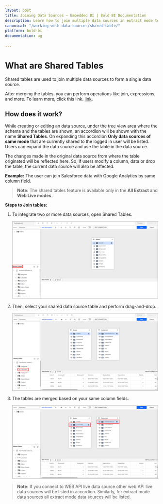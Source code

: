 ```yaml
---
layout: post
title: Joining Data Sources – Embedded BI | Bold BI Documentation
description: Learn how to join multiple data sources in extract mode to achieve showcasing different sources of data through one dashboard in Bold BI Embedded.
canonical: "/working-with-data-sources/shared-table/"
platform: bold-bi
documentation: ug

---
```


# What are Shared Tables

Shared tables are used to join multiple data sources to form a single data source.

After merging the tables, you can perform operations like join, expressions, and more. To learn more, click this link. [link](/working-with-data-sources/data-modeling/joining-table/#adding-a-join-condition).

## How does it work?

While creating or editing an data source, under the tree view area where the schema and the tables are shown, an accordion will be shown with the name <b>Shared Tables</b>. On expanding this accordion **Only data sources of same mode** that are currently shared to the logged in user will be listed. Users can expand the data source and use the table in the data source.

The changes made in the original data source from where the table originated will be reflected here. So, if users modify a column, data or drop the table, the current data source will also be affected.

<b>Example:</b> The user can join Salesforce data with Google Analytics by same column field.

>**Note:** The shared tables feature is available only in the **All Extract** and **Web Live modes**   .

<b>Steps to Join tables:</b>
1. To integrate two or more data sources, open Shared Tables.

   ![Expand SharedTables](/static/assets/working-with-datasource/images/SharedTables-expand.png)

2. Then, select your shared data source table and perform drag-and-drop.

   ![Add SharedTables](/static/assets/working-with-datasource/images/SharedTables-add.png)  

3. The tables are merged based on your same column fields.

   ![SharedTables](/static/assets/working-with-datasource/images/SharedTables-result.png)  

>**Note:** If you connect to WEB API live data source other web API live data sources will be listed in accordion. Similarly, for extract mode data sources all extract mode data sources will be listed.

